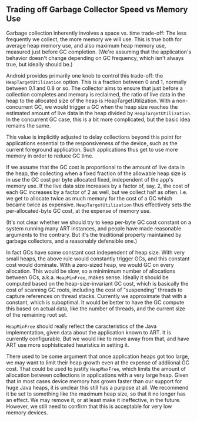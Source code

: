 Trading off Garbage Collector Speed vs Memory Use
-------------------------------------------------

Garbage collection inherently involves a space vs. time trade-off: The less frequently we collect,
the more memory we will use. This is true both for average heap memory use, and also maximum heap
memory use, measured just before GC completion. (We're assuming that the application's behavior
doesn't change depending on GC frequency, which isn't always true, but ideally should be.)

Android provides primarily one knob to control this trade-off: the `HeapTargetUtilization` option.
This is a fraction between 0 and 1, normally between 0.1 and 0.8 or so. The collector aims to
ensure that just before a collection completes and memory is reclaimed, the ratio of live data in
the heap to the allocated size of the heap is HeapTargetUtilization.  With a non-concurrent GC, we
would trigger a GC when the heap size reaches the estimated amount of live data in the heap
divided by `HeapTargetUtilization`. In the concurrent GC case, this is a bit more complicated, but
the basic idea remains the same.

This value is implicitly adjusted to delay collections beyond this point for applications
essential to the responsiveness of the device, such as the current foreground application. Such
applications thus get to use more memory in order to reduce GC time.

If we assume that the GC cost is proportional to the amount of live data in the heap, the
collecting when a fixed fraction of the allowable heap size is in use the GC cost per byte
allocated fixed, independent of the app's memory use.  If the live data size increases by a factor
of, say, 2, the cost of each GC increases by a factor of 2 as well, but we collect half as
often.  I.e. we get to allocate twice as much memory for the cost of a GC which became twice as
expensive. `HeapTargetUtilization` thus effectively sets the per-allocated-byte GC cost,
at the expense of memory use.

(It's not clear whether we should try to keep per-byte GC cost constant on a system running
many ART instances, and people have made reasonable arguments to the contrary. But it's the
traditional property maintained by garbage collectors, and a reasonably defensible one.)

In fact GCs have some constant cost independent of heap size. With very small heaps, the above
rule would constantly trigger GCs, and this constant cost would dominate. With a zero-sized heap,
we would GC on every allocation. This would be slow, so a minimimum number of allocations between
GCs, a.k.a. `HeapMinFree`, makes sense. Ideally it should be computed based on the
heap-size-invariant GC cost, which is basically the cost of scanning GC roots, including the cost
of "suspending" threads to capture references on thread stacks. Currently we approximate that with
a constant, which is suboptimal. It would be better to have the GC compute this based on actual
data, like the number of threads, and the current size of the remaining root set.

`HeapMinFree` should really reflect the caracteristics of the Java implementation, given data
about the application known to ART. It is currently configurable. But we would like to move away
from that, and have ART use more sophisticated heuristics in setting it.

There used to be some argument that once application heaps got too large, we may want to limit
their heap growth even at the expense of addiional GC cost. That could be used to justify
`HeapMaxFree`, which limits the amount of allocation between collections in applications with a
very large heap.  Given that in most cases device memory has grown faster than our support for
huge Java heaps, it is unclear this still has a purpose at all. We recommend it be set to
something like the maximum heap size, so that it no longer has an effect. We may remove it, or at
least make it ineffective, in the future. However, we still need to confirm that this is
acceptable for very low memory devices.
